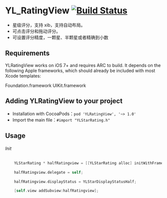 # YL_RatingView [![Build Status](https://travis-ci.org/GuiFoA/YL_RatingView.svg?branch=master)](https://travis-ci.org/GuiFoA/YL_RatingView)

- 星级评分，支持 xib，支持自动布局。
- 可点击评分和拖动评分。
- 可设置评分精度，一颗星、半颗星或者精确到小数

## Requirements
YLRatingView works on iOS 7+ and requires ARC to build. It depends on the following Apple frameworks, which should already be included with most Xcode templates:

Foundation.framework
UIKit.framework

## Adding YLRatingView to your project
- Installation with CocoaPods：`pod 'YLRatingView', '~> 1.0'`
- Import the main file：`#import "YLStarRating.h"`

## Usage
###### Init
```objective-c
    YLStarRating * halfRatingview = [[YLStarRating alloc] initWithFrame:frame numberOfStar:6];
    
    halfRatingview.delegate = self;
    
    halfRatingview.displayStatus = YLStarDisplayStatusHalf;
    
    [self.view addSubview:halfRatingview];
```
